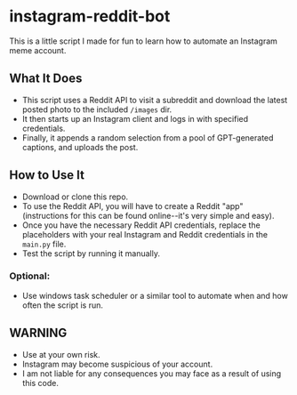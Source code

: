 # instagram-reddit-bot
This is a little script I made for fun to learn how to automate an Instagram meme account.
## What It Does
- This script uses a Reddit API to visit a subreddit and download the latest posted photo to the included `/images` dir.
- It then starts up an Instagram client and logs in with specified credentials.
- Finally, it appends a random selection from a pool of GPT-generated captions, and uploads the post.
## How to Use It
- Download or clone this repo.
- To use the Reddit API, you will have to create a Reddit "app" (instructions for this can be found online--it's very simple and easy).
- Once you have the necessary Reddit API credentials, replace the placeholders with your real Instagram and Reddit credentials in the `main.py` file.
- Test the script by running it manually.
### Optional: 
- Use windows task scheduler or a similar tool to automate when and how often the script is run.
## WARNING
- Use at your own risk.
- Instagram may become suspicious of your account.
- I am not liable for any consequences you may face as a result of using this code.
